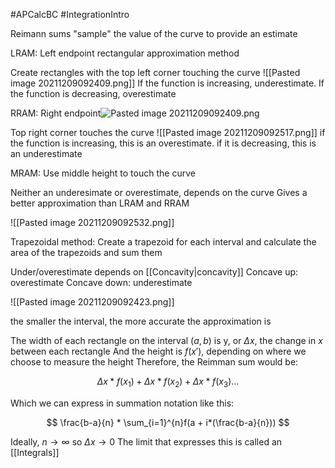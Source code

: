 #APCalcBC #IntegrationIntro

Reimann sums "sample" the value of the curve to provide an estimate



LRAM: Left endpoint rectangular approximation method

Create rectangles with the top left corner touching the curve
![[Pasted image 20211209092409.png]]
If the function is increasing, underestimate. If the function is decreasing, overestimate

RRAM: Right endpoint![Pasted image 20211209092409.png](app://local/C%3A%5CUsers%5Csamli%5COneDrive%5CNotes%5CSamuel%20Lihn%5CPasted%20image%2020211209092409.png?1639059849112)

Top right corner touches the curve
![[Pasted image 20211209092517.png]]
if the function is increasing, this is an overestimate. if it is decreasing, this is an underestimate

MRAM: Use middle height to touch the curve

Neither an underesimate or overestimate, depends on the curve
Gives a better approximation than LRAM and RRAM

![[Pasted image 20211209092532.png]]

Trapezoidal method: Create a trapezoid for each interval and calculate the area of the trapezoids and sum them

Under/overestimate depends on [[Concavity|concavity]]
Concave up: overestimate
Concave down: underestimate

![[Pasted image 20211209092423.png]]

the smaller the interval, the more accurate the approximation is


The width of each rectangle on the interval $(a, b)$ is y, or $\Delta x$, the change in $x$ between each rectangle
And the height is $f(x')$, depending on where we choose to measure the height
Therefore, the Reimman sum would be:

$$
\Delta x * f(x_1) + \Delta x * f(x_2) + \Delta x * f(x_3)...
$$

Which we can express in summation notation like this:

$$
\frac{b-a}{n} * \sum_{i=1}^{n}f(a + i*(\frac{b-a}{n}))
$$

Ideally, $n \to \infty$ so $\Delta x \to 0$
The limit that expresses this is called an [[Integrals]]